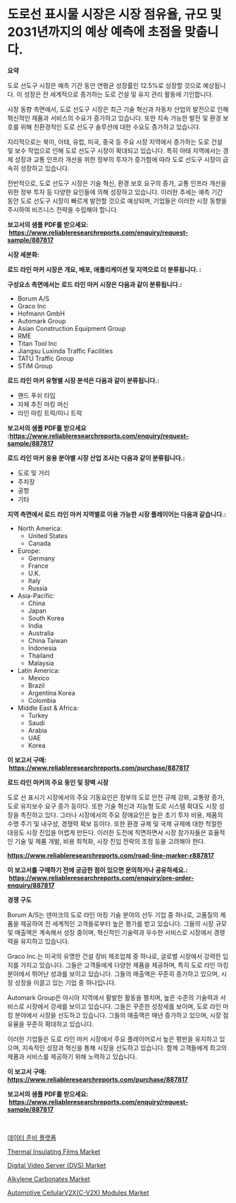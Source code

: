 <p><h1>도로선 표시물 시장은 시장 점유율, 규모 및 2031년까지의 예상 예측에 초점을 맞춥니다.</h1></p><p><strong>요약</strong></p>
<p><p>도로 선도구 시장은 예측 기간 동안 연평균 성장률인 12.5%로 성장할 것으로 예상됩니다. 이 성장은 전 세계적으로 증가하는 도로 건설 및 유지 관리 활동에 기인합니다.</p><p>시장 동향 측면에서, 도로 선도구 시장은 최근 기술 혁신과 자동차 산업의 발전으로 인해 혁신적인 제품과 서비스의 수요가 증가하고 있습니다. 또한 지속 가능한 발전 및 환경 보호를 위해 친환경적인 도로 선도구 솔루션에 대한 수요도 증가하고 있습니다.</p><p>지리적으로는 북미, 아태, 유럽, 미국, 중국 등 주요 시장 지역에서 증가하는 도로 건설 및 보수 작업으로 인해 도로 선도구 시장이 확대되고 있습니다. 특히 아태 지역에서는 경제 성장과 교통 인프라 개선을 위한 정부의 투자가 증가함에 따라 도로 선도구 시장이 급속히 성장하고 있습니다.</p><p>전반적으로, 도로 선도구 시장은 기술 혁신, 환경 보호 요구의 증가, 교통 인프라 개선을 위한 정부 투자 등 다양한 요인들에 의해 성장하고 있습니다. 이러한 추세는 예측 기간 동안 도로 선도구 시장이 빠르게 발전할 것으로 예상되며, 기업들은 이러한 시장 동향을 주시하여 비즈니스 전략을 수립해야 합니다.</p></p>
<p><strong>보고서의 샘플 PDF를 받으세요: &nbsp;<a href="https://www.reliableresearchreports.com/enquiry/request-sample/887817">https://www.reliableresearchreports.com/enquiry/request-sample/887817</a></strong></p>
<p><strong>시장 세분화:</strong></p>
<p><strong> 로드 라인 마커 시장은 개요, 배포, 애플리케이션 및 지역으로 더 분류됩니다. :</strong></p>
<p><strong>구성요소 측면에서는 로드 라인 마커 시장은 다음과 같이 분류됩니다.:</strong></p>
<p><ul><li>Borum A/S</li><li>Graco Inc</li><li>Hofmann GmbH</li><li>Automark Group</li><li>Asian Construction Equipment Group</li><li>RME</li><li>Titan Tool Inc</li><li>Jiangsu Luxinda Traffic Facilities</li><li>TATU Traffic Group</li><li>STiM Group</li></ul></p>
<p><strong> 로드 라인 마커 유형별 시장 분석은 다음과 같이 분류됩니다.:</strong></p>
<p><ul><li>핸드 푸쉬 타입</li><li>자체 추진 마킹 머신</li><li>라인 마킹 트럭/미니 트럭</li></ul></p>
<p><strong>보고서의 샘플 PDF를 받으세요 :<a href="https://www.reliableresearchreports.com/enquiry/request-sample/887817">https://www.reliableresearchreports.com/enquiry/request-sample/887817</a></strong></p>
<p><strong> 로드 라인 마커 응용 분야별 시장 산업 조사는 다음과 같이 분류됩니다.:</strong></p>
<p><ul><li>도로 및 거리</li><li>주차장</li><li>공항</li><li>기타</li></ul></p>
<p><strong>지역 측면에서 로드 라인 마커 지역별로 이용 가능한 시장 플레이어는 다음과 같습니다.:</strong></p>
<p><ul>
    <li>
        North America:
        <ul>
            <li>United States</li>
            <li>Canada</li>
        </ul>
    </li>
    <li>
        Europe:
        <ul>
            <li>Germany</li>
            <li>France</li>
            <li>U.K.</li>
            <li>Italy</li>
            <li>Russia</li>
        </ul>
    </li>
    <li>
        Asia-Pacific:
        <ul>
            <li>China</li>
            <li>Japan</li>
            <li>South Korea</li>
            <li>India</li>
            <li>Australia</li>
            <li>China Taiwan</li>
            <li>Indonesia</li>
            <li>Thailand</li>
            <li>Malaysia</li>
        </ul>
    </li>
    <li>
        Latin America:
        <ul>
            <li>Mexico</li>
            <li>Brazil</li>
            <li>Argentina Korea</li>
            <li>Colombia</li>
        </ul>
    </li>
    <li>
        Middle East & Africa:
        <ul>
            <li>Turkey</li>
            <li>Saudi</li>
            <li>Arabia</li>
            <li>UAE</li>
            <li>Korea</li>
        </ul>
    </li>
    </ul></p>
<p><strong>이 보고서 구매: &nbsp;<a href="https://www.reliableresearchreports.com/purchase/887817">https://www.reliableresearchreports.com/purchase/887817</a></strong></p>
<p><strong>로드 라인 마커의 주요 동인 및 장벽 시장</strong></p>
<p><p>도로 선 표시기 시장에서의 주요 기동요인은 정부의 도로 안전 규제 강화, 교통량 증가, 도로 유지보수 요구 증가 등이다. 또한 기술 혁신과 지능형 도로 시스템 확대도 시장 성장을 촉진하고 있다. 그러나 시장에서의 주요 장애요인은 높은 초기 투자 비용, 제품의 수명 주기 및 내구성, 경쟁력 확보 등이다. 또한 환경 규제 및 국제 규제에 대한 적절한 대응도 시장 진입을 어렵게 만든다. 이러한 도전에 직면하면서 시장 참가자들은 효율적인 기술 및 제품 개발, 비용 최적화, 시장 진입 전략의 조정 등을 고려해야 한다.</p></p>
<p><strong><a href="https://www.reliableresearchreports.com/road-line-marker-r887817">https://www.reliableresearchreports.com/road-line-marker-r887817</a></strong></p>
<p><strong>이 보고서를 구매하기 전에 궁금한 점이 있으면 문의하거나 공유하세요.: &nbsp;<a href="https://www.reliableresearchreports.com/enquiry/pre-order-enquiry/887817">https://www.reliableresearchreports.com/enquiry/pre-order-enquiry/887817</a></strong></p>
<p><strong>경쟁 구도</strong></p>
<p><p>Borum A/S는 덴마크의 도로 라인 마킹 기술 분야의 선두 기업 중 하나로, 고품질의 제품을 제공하여 전 세계적인 고객들로부터 높은 평가를 받고 있습니다. 그들의 시장 규모 및 매출액은 계속해서 성장 중이며, 혁신적인 기술력과 우수한 서비스로 시장에서 경쟁력을 유지하고 있습니다.</p><p>Graco Inc.는 미국의 유명한 건설 장비 제조업체 중 하나로, 글로벌 시장에서 강력한 입지를 가지고 있습니다. 그들은 고객들에게 다양한 제품을 제공하며, 특히 도로 라인 마킹 분야에서 뛰어난 성과를 보이고 있습니다. 그들의 매출액은 꾸준히 증가하고 있으며, 시장 성장을 이끌고 있는 기업 중 하나입니다.</p><p>Automark Group은 아시아 지역에서 활발한 활동을 펼치며, 높은 수준의 기술력과 서비스로 시장에서 강세를 보이고 있습니다. 그들은 꾸준한 성장세를 보이며, 도로 라인 마킹 분야에서 시장을 선도하고 있습니다. 그들의 매출액은 매년 증가하고 있으며, 시장 점유율을 꾸준히 확대하고 있습니다.</p><p>이러한 기업들은 도로 라인 마커 시장에서 주요 플레이어로서 높은 평판을 유지하고 있으며, 지속적인 성장과 혁신을 통해 시장을 선도하고 있습니다. 함께 고객들에게 최고의 제품과 서비스를 제공하기 위해 노력하고 있습니다.</p></p>
<p><strong>이 보고서 구매: &nbsp; <a href="https://www.reliableresearchreports.com/purchase/887817">https://www.reliableresearchreports.com/purchase/887817</a></strong></p>
<p><strong>보고서의 샘플 PDF를 받으세요: &nbsp;<a href="https://www.reliableresearchreports.com/enquiry/request-sample/887817">https://www.reliableresearchreports.com/enquiry/request-sample/887817</a></strong><strong></strong></p>
<p>&nbsp;</p>
<p><p><a href="https://github.com/idcefvhkdut6/Market-Research-Report-List-1/blob/main/140061418813.md">데이터 준비 플랫폼</a></p><p><a href="https://issuu.com/reportprime-2/docs/thermal-insulating-films-market-size-2030.pptx">Thermal Insulating Films Market</a></p><p><a href="https://github.com/lylyparadise/Market-Research-Report-List-2/blob/main/digital-video-server-dvs-market.md">Digital Video Server (DVS) Market</a></p><p><a href="https://issuu.com/reportprime-2/docs/alkylene-carbonates-market-size-2030.pptx">Alkylene Carbonates Market</a></p><p><a href="https://github.com/johnbach50/Market-Research-Report-List-2/blob/main/automotive-cellularv2xc-v2x-modules-market.md">Automotive CellularV2X(C-V2X) Modules Market</a></p></p>